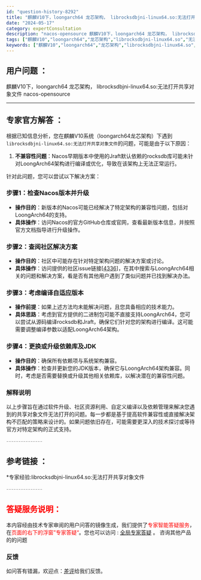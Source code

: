 ```yaml
---
id: "question-history-8292"
title: "麒麟V10下，loongarch64 龙芯架构， librocksdbjni-linux64.so:无法打开共享对象文件 nacos-opensource"
date: "2024-05-17"
category: expertConsultation
description: "nacos-opensource 麒麟V10下，loongarch64 龙芯架构， librocksdbjni-linux64.so:无法打开共享对象文件"
tags: ["麒麟V10","loongarch64","龙芯架构","librocksdbjni-linux64.so","无法打开共享对象文件"]
keywords: ["麒麟V10","loongarch64","龙芯架构","librocksdbjni-linux64.so","无法打开共享对象文件"]
---
```


## 用户问题 ： 
 麒麟V10下，loongarch64 龙芯架构， librocksdbjni-linux64.so:无法打开共享对象文件 nacos-opensource 

---------------
## 专家官方解答 ：

根据已知信息分析，您在麒麟V10系统（loongarch64龙芯架构）下遇到`librocksdbjni-linux64.so:无法打开共享对象文件`的问题，可能是由于以下原因：

1. **不兼容性问题**：Nacos早期版本中使用的Jraft默认依赖的rocksdb库可能未针对LoongArch64架构进行编译或优化，导致在该架构上无法正常运行。

针对此问题，您可以尝试以下解决方案：

### 步骤1：检查Nacos版本并升级
- **操作目的**：新版本的Nacos可能已经解决了特定架构的兼容性问题，包括对LoongArch64的支持。
- **具体操作**：访问Nacos的官方GitHub仓库或官网，查看最新版本信息，并按照官方文档指导进行升级操作。

### 步骤2：查阅社区解决方案
- **操作目的**：社区中可能存在针对特定架构问题的解决方案或讨论。
- **具体操作**：访问提供的社区issue链接[[4336](https://github.com/alibaba/nacos/issues/4336)]，在其中搜索与LoongArch64相关的问题和解决方案，看是否有其他用户遇到了类似问题并已找到解决办法。

### 步骤3：考虑编译自适应版本
- **操作前提**：如果上述方法均未能解决问题，且您具备相应的技术能力。
- **具体思路**：考虑到官方提供的二进制包可能不直接支持LoongArch64，您可以尝试从源码编译rocksdb和Jraft，确保它们针对您的架构进行编译。这可能需要调整编译参数以适配LoongArch64架构。

### 步骤4：更换或升级依赖库及JDK
- **操作目的**：确保所有依赖项与系统架构兼容。
- **具体操作**：检查并更新您的JDK版本，确保它与LoongArch64架构兼容。同时，考虑是否需要替换或升级其他相关依赖库，以解决潜在的兼容性问题。

### 解释说明
以上步骤旨在通过软件升级、社区资源利用、自定义编译以及依赖管理来解决您遇到的共享对象文件无法打开的问题。每一步都是基于提高软件兼容性或直接解决架构不匹配的策略来设计的。如果问题依旧存在，可能需要更深入的技术探讨或等待官方对特定架构的正式支持。


<font color="#949494">---------------</font> 


## 参考链接 ：

*专家经验:librocksdbjni-linux64.so:无法打开共享对象文件 


 <font color="#949494">---------------</font> 
 


## <font color="#FF0000">答疑服务说明：</font> 

本内容经由技术专家审阅的用户问答的镜像生成，我们提供了<font color="#FF0000">专家智能答疑服务</font>，在<font color="#FF0000">页面的右下的浮窗”专家答疑“</font>。您也可以访问 : [全局专家答疑](https://opensource.alibaba.com/chatBot) 。 咨询其他产品的的问题

### 反馈
如问答有错漏，欢迎点：[差评](https://ai.nacos.io/user/feedbackByEnhancerGradePOJOID?enhancerGradePOJOId=13631)给我们反馈。

